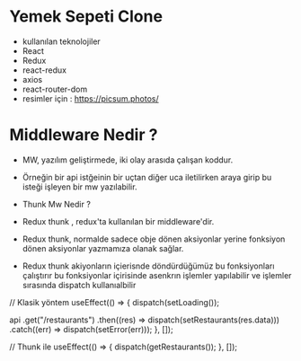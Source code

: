 # Yemek Sepeti Clone

- kullanılan teknolojiler
- React
- Redux
- react-redux
- axios
- react-router-dom
- resimler için : https://picsum.photos/

# Middleware Nedir ?

- MW, yazılım geliştirmede, iki olay arasıda çalışan koddur.
- Örneğin bir api istğeinin bir uçtan diğer uca iletilirken araya girip bu isteği işleyen bir mw yazılabilir.

- Thunk Mw Nedir ?
- Redux thunk , redux'ta kullanılan bir middleware'dir.

- Redux thunk, normalde sadece obje dönen aksiyonlar yerine fonksiyon dönen aksiyonlar yazmamıza olanak sağlar.

- Redux thunk akiyonların içierisnde döndürdüğümüz bu fonksiyonları çalıştırır bu fonksiyonlar içirisinde asenkrın işlemler yapılabilir ve işlemler sırasında dispatch kullanıalbilir

// Klasik yöntem
useEffect(() => {
dispatch(setLoading());

api
.get("/restaurants")
.then((res) => dispatch(setRestaurants(res.data)))
.catch((err) => dispatch(setError(err)));
}, []);

// Thunk ile
useEffect(() => {
dispatch(getRestaurants());
}, []);
